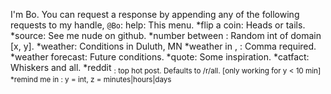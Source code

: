 I'm Bo. You can request a response by appending any of the following requests to my handle, `@Bo`:
help: This menu.
*flip a coin: Heads or tails.
*source: See me nude on github.
*number between <x> <y>: Random int of domain [x, y].
*weather: Conditions in Duluth, MN
*weather in <city>, <state>: Comma required.
*weather forecast: Future conditions.
*quote: Some inspiration.
*catfact: Whiskers and all.
*reddit <sub>: top hot post. Defaults to /r/all.
[only working for y < 10 min]
*remind me <x> in <y> <z>: y = int, z = minutes|hours|days

